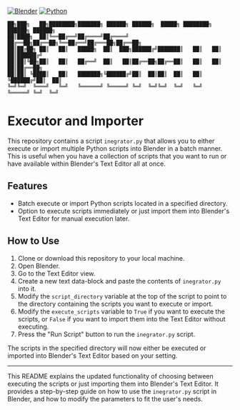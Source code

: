 [![Blender](https://img.shields.io/badge/Blender-3.6-orange.svg)](https://www.blender.org/download/releases/3-6/)
[![Python](https://img.shields.io/badge/Python-3.10.13-blue.svg)](https://www.python.org/downloads/release/python-31013/)
```
██╗███╗   ██╗████████╗███████╗ ██████╗ ██████╗  █████╗ ████████╗ ██████╗ ██████╗ 
██║████╗  ██║╚══██╔══╝██╔════╝██╔════╝ ██╔══██╗██╔══██╗╚══██╔══╝██╔═══██╗██╔══██╗
██║██╔██╗ ██║   ██║   █████╗  ██║  ███╗██████╔╝███████║   ██║   ██║   ██║██████╔╝
██║██║╚██╗██║   ██║   ██╔══╝  ██║   ██║██╔══██╗██╔══██║   ██║   ██║   ██║██╔══██╗
██║██║ ╚████║   ██║   ███████╗╚██████╔╝██║  ██║██║  ██║   ██║   ╚██████╔╝██║  ██║
╚═╝╚═╝  ╚═══╝   ╚═╝   ╚══════╝ ╚═════╝ ╚═╝  ╚═╝╚═╝  ╚═╝   ╚═╝    ╚═════╝ ╚═╝  ╚═╝
```

# Executor and Importer 

This repository contains a script `inegrator.py` that allows you to either execute or import multiple Python scripts into Blender in a batch manner. This is useful when you have a collection of scripts that you want to run or have available within Blender's Text Editor all at once.

## Features

- Batch execute or import Python scripts located in a specified directory.
- Option to execute scripts immediately or just import them into Blender's Text Editor for manual execution later.

## How to Use

1. Clone or download this repository to your local machine.
2. Open Blender.
3. Go to the Text Editor view.
4. Create a new text data-block and paste the contents of `inegrator.py` into it.
5. Modify the `script_directory` variable at the top of the script to point to the directory containing the scripts you want to execute or import.
6. Modify the `execute_scripts` variable to `True` if you want to execute the scripts, or `False` if you want to import them into the Text Editor without executing.
7. Press the "Run Script" button to run the `inegrator.py` script.

The scripts in the specified directory will now either be executed or imported into Blender's Text Editor based on your setting.

---

This README explains the updated functionality of choosing between executing the scripts or just importing them into Blender's Text Editor. It provides a step-by-step guide on how to use the `inegrator.py` script in Blender, and how to modify the parameters to fit the user's needs.
